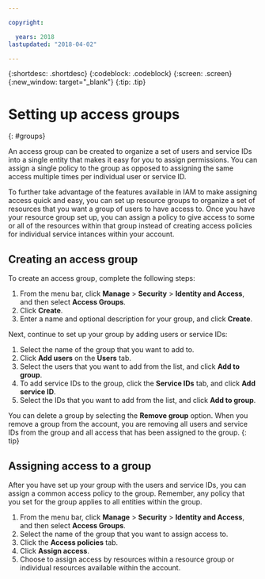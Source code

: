 ```yaml
---

copyright:

  years: 2018
lastupdated: "2018-04-02"

---
```


{:shortdesc: .shortdesc}
{:codeblock: .codeblock}
{:screen: .screen}
{:new_window: target="_blank"}
{:tip: .tip}


# Setting up access groups
{: #groups}

An access group can be created to organize a set of users and service IDs into a single entity that makes it easy for you to assign permissions. You can assign a single policy to the group as opposed to assigning the same access multiple times per individual user or service ID.

To further take advantage of the features available in IAM to make assigning access quick and easy, you can set up resource groups to organize a set of resources that you want a group of users to have access to. Once you have your resource group set up, you can assign a policy to give access to some or all of the resources within that group instead of creating access policies for individual service intances within your account.  

## Creating an access group

To create an access group, complete the following steps:

1. From the menu bar, click **Manage** &gt; **Security** &gt; **Identity and Access**, and then select **Access Groups**.
2. Click **Create**.
3. Enter a name and optional description for your group, and click **Create**.

Next, continue to set up your group by adding users or service IDs:

1. Select the name of the group that you want to add to.
2. Click **Add users** on the **Users** tab.
3. Select the users that you want to add from the list, and click **Add to group**.
4. To add service IDs to the group, click the **Service IDs** tab, and click **Add service ID**.
5. Select the IDs that you want to add from the list, and click **Add to group**.

You can delete a group by selecting the **Remove group** option. When you remove a group from the account, you are removing all users and service IDs from the group and all access that has been assigned to the group.
{: tip}


## Assigning access to a group

After you have set up your group with the users and service IDs, you can assign a common access policy to the group. Remember, any policy that you set for the group applies to all entities within the group.

1. From the menu bar, click **Manage** &gt; **Security** &gt; **Identity and Access**, and then select **Access Groups**.
2. Select the name of the group that you want to assign access to.
3. Click the **Access policies** tab.
4. Click **Assign access**.
5. Choose to assign access by resources within a resource group or individual resources available within the account.
